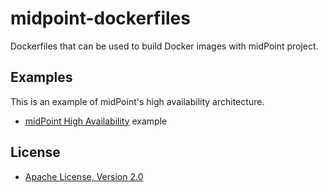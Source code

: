 # midpoint-dockerfiles
Dockerfiles that can be used to build Docker images with midPoint project.

Examples
-----------

This is an example of midPoint's high availability architecture.

 - [midPoint High Availability](./mp-ha-example) example


License
-----------

* [Apache License, Version 2.0](https://www.apache.org/licenses/LICENSE-2.0)
